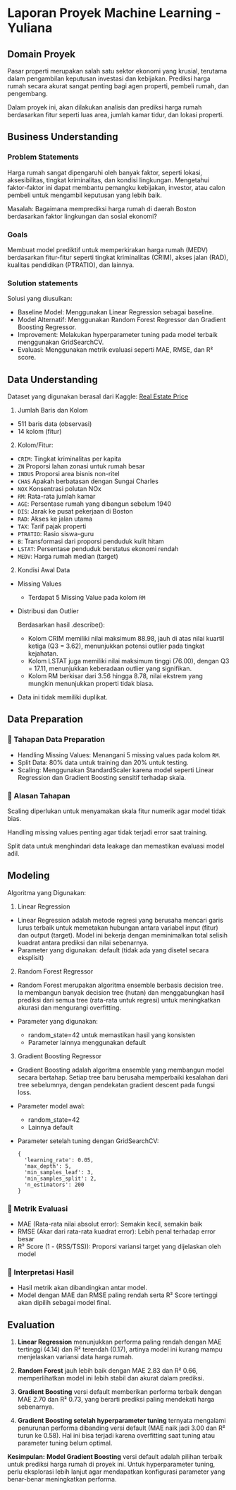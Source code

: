 # Laporan Proyek Machine Learning - Yuliana

## Domain Proyek

Pasar properti merupakan salah satu sektor ekonomi yang krusial, terutama dalam pengambilan keputusan investasi dan kebijakan. Prediksi harga rumah secara akurat sangat penting bagi agen properti, pembeli rumah, dan pengembang.

Dalam proyek ini, akan dilakukan analisis dan prediksi harga rumah berdasarkan fitur seperti luas area, jumlah kamar tidur, dan lokasi properti.

## Business Understanding
### Problem Statements
Harga rumah sangat dipengaruhi oleh banyak faktor, seperti lokasi, aksesibilitas, tingkat kriminalitas, dan kondisi lingkungan. Mengetahui faktor-faktor ini dapat membantu pemangku kebijakan, investor, atau calon pembeli untuk mengambil keputusan yang lebih baik.

Masalah: Bagaimana memprediksi harga rumah di daerah Boston berdasarkan faktor lingkungan dan sosial ekonomi?
### Goals

Membuat model prediktif untuk memperkirakan harga rumah (MEDV) berdasarkan fitur-fitur seperti tingkat kriminalitas (CRIM), akses jalan (RAD), kualitas pendidikan (PTRATIO), dan lainnya.

### Solution statements
Solusi yang diusulkan:
- Baseline Model: Menggunakan Linear Regression sebagai baseline.
- Model Alternatif: Menggunakan Random Forest Regressor dan Gradient Boosting Regressor.
- Improvement: Melakukan hyperparameter tuning pada model terbaik menggunakan GridSearchCV.
- Evaluasi: Menggunakan metrik evaluasi seperti MAE, RMSE, dan R² score.

## Data Understanding
Dataset yang digunakan berasal dari Kaggle: [Real Estate Price](https://www.kaggle.com/code/fahadrehman07/real-estate-price-prediction?select=data.csv)
1. Jumlah Baris dan Kolom
- 511 baris data (observasi)
- 14 kolom (fitur)
2. Kolom/Fitur:
  - `CRIM`:	Tingkat kriminalitas per kapita
  - `ZN`	Proporsi lahan zonasi untuk rumah besar
  - `INDUS`	Proporsi area bisnis non-ritel
  - `CHAS`	Apakah berbatasan dengan Sungai Charles
  - `NOX`	Konsentrasi polutan NOx
  - `RM`:	Rata-rata jumlah kamar
  - `AGE`:	Persentase rumah yang dibangun sebelum 1940
  - `DIS`:	Jarak ke pusat pekerjaan di Boston
  - `RAD`:	Akses ke jalan utama
  - `TAX`:	Tarif pajak properti
  - `PTRATIO`:	Rasio siswa-guru
  - `B`:	Transformasi dari proporsi penduduk kulit hitam
  - `LSTAT`:	Persentase penduduk berstatus ekonomi rendah
  - `MEDV`:	Harga rumah median (target)

2. Kondisi Awal Data
- Missing Values
  - Terdapat 5 Missing Value pada kolom `RM`
- Distribusi dan Outlier
  
  Berdasarkan hasil .describe():

  - Kolom CRIM memiliki nilai maksimum 88.98, jauh di atas nilai kuartil ketiga (Q3 = 3.62), menunjukkan potensi outlier pada tingkat kejahatan.
  - Kolom LSTAT juga memiliki nilai maksimum tinggi (76.00), dengan Q3 = 17.11, menunjukkan keberadaan outlier yang signifikan.
  - Kolom RM berkisar dari 3.56 hingga 8.78, nilai ekstrem yang mungkin menunjukkan properti tidak biasa.
- Data ini tidak memiliki duplikat.

## Data Preparation
### 📌 Tahapan Data Preparation
- Handling Missing Values: Menangani 5 missing values pada kolom `RM`.
- Split Data: 80% data untuk training dan 20% untuk testing.
- Scaling: Menggunakan StandardScaler karena model seperti Linear Regression dan Gradient Boosting sensitif terhadap skala.

### 📌 Alasan Tahapan
Scaling diperlukan untuk menyamakan skala fitur numerik agar model tidak bias.

Handling missing values penting agar tidak terjadi error saat training.

Split data untuk menghindari data leakage dan memastikan evaluasi model adil.


## Modeling
Algoritma yang Digunakan:

1. Linear Regression
- Linear Regression adalah metode regresi yang berusaha mencari garis lurus terbaik untuk memetakan hubungan antara variabel input (fitur) dan output (target). Model ini bekerja dengan meminimalkan total selisih kuadrat antara prediksi dan nilai sebenarnya.
- Parameter yang digunakan: default (tidak ada yang disetel secara eksplisit)

2. Random Forest Regressor
- Random Forest merupakan algoritma ensemble berbasis decision tree. Ia membangun banyak decision tree (hutan) dan menggabungkan hasil prediksi dari semua tree (rata-rata untuk regresi) untuk meningkatkan akurasi dan mengurangi overfitting.

- Parameter yang digunakan:
  - random_state=42 untuk memastikan hasil yang konsisten
  - Parameter lainnya menggunakan default

3. Gradient Boosting Regressor
- Gradient Boosting adalah algoritma ensemble yang membangun model secara bertahap. Setiap tree baru berusaha memperbaiki kesalahan dari tree sebelumnya, dengan pendekatan gradient descent pada fungsi loss.

- Parameter model awal:
  - random_state=42
  - Lainnya default

- Parameter setelah tuning dengan GridSearchCV:

      {
        'learning_rate': 0.05,
        'max_depth': 5,
        'min_samples_leaf': 3,
        'min_samples_split': 2,
        'n_estimators': 200
      }

### 📌 Metrik Evaluasi
- MAE	(Rata-rata nilai absolut error): Semakin kecil, semakin baik
- RMSE	(Akar dari rata-rata kuadrat error): Lebih penal terhadap error besar
- R² Score	(1 - (RSS/TSS)): Proporsi variansi target yang dijelaskan oleh model
### 📌 Interpretasi Hasil
- Hasil metrik akan dibandingkan antar model.
- Model dengan MAE dan RMSE paling rendah serta R² Score tertinggi akan dipilih sebagai model final.


## Evaluation
1. **Linear Regression** menunjukkan performa paling rendah dengan MAE tertinggi (4.14) dan R² terendah (0.17), artinya model ini kurang mampu menjelaskan variansi data harga rumah.

2. **Random Forest** jauh lebih baik dengan MAE 2.83 dan R² 0.66, memperlihatkan model ini lebih stabil dan akurat dalam prediksi.

3. **Gradient Boosting** versi default memberikan performa terbaik dengan MAE 2.70 dan R² 0.73, yang berarti prediksi paling mendekati harga sebenarnya.

4. **Gradient Boosting setelah hyperparameter tuning** ternyata mengalami penurunan performa dibanding versi default (MAE naik jadi 3.00 dan R² turun ke 0.58). Hal ini bisa terjadi karena overfitting saat tuning atau parameter tuning belum optimal.

**Kesimpulan:**
**Model Gradient Boosting** versi default adalah pilihan terbaik untuk prediksi harga rumah di proyek ini. Untuk hyperparameter tuning, perlu eksplorasi lebih lanjut agar mendapatkan konfigurasi parameter yang benar-benar meningkatkan performa.
